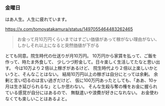 ### 金曜日

はあ人生。人生に疲れています。

https://x.com/tomoyatakamura/status/1497055464483262465

> お金って月10万円くらいまではすごい価値があって稼がない理由がない、しかしそれ以上になると突然価値が下がる

とても同意。院生時代の仕送りが月10万円。
10万円から家賃を払って、ご飯を作って、時たま外食して、
少しつづ貯金して。日々楽しく生活してたなと思い出す。
今は10万より２倍以上稼ぎがあるけど、
院生時代より２倍以上楽しいかというと、そんなことはない。
結局10万円以上の稼ぎは自分にとっては余剰。
余剰と言い切るのは言い過ぎだけど、
仮に100万円あったとしても、「ああ、10ヶ月は生き延びられるな」としか思わない。
そんな生殺与奪の権をお金に握られている感覚が自分にはあるので、
無駄遣いや浪費が好きになれない。
お金使わなくても楽しいことはあるよと。